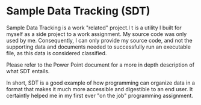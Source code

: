 # Sample Data Tracking (SDT)

Sample Data Tracking is a work "related" project.I t is a utility I built for myself as a side project to a work assignment. My source code was only used by me. Consequently, I can only provide my source code, and not the supporting data and documents needed to successfully run an executable file, as this data is considered classified.

Please refer to the Power Point document for a more in depth description of what SDT entails.

In short, SDT is a good example of how programming can organize data in a format that makes it much more accessible and digestible to an end user. It certaintly helped me in my first ever "on the job" programming assignment.

